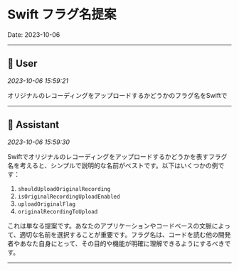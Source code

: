 # Swift フラグ名提案

Date: 2023-10-06

---

## 👤 User
*2023-10-06 15:59:21*

オリジナルのレコーディングをアップロードするかどうかのフラグ名をSwiftで

---

## 🤖 Assistant
*2023-10-06 15:59:30*

Swiftでオリジナルのレコーディングをアップロードするかどうかを表すフラグ名を考えると、シンプルで説明的な名前がベストです。以下はいくつかの例です：

1. `shouldUploadOriginalRecording`
2. `isOriginalRecordingUploadEnabled`
3. `uploadOriginalFlag`
4. `originalRecordingToUpload`

これは単なる提案です。あなたのアプリケーションやコードベースの文脈によって、適切な名前を選択することが重要です。フラグ名は、コードを読む他の開発者やあなた自身にとって、その目的や機能が明確に理解できるようにするべきです。

---
